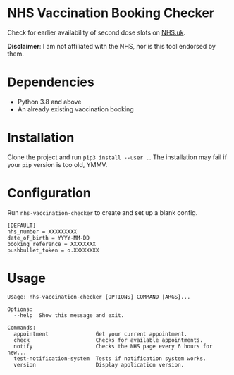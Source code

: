 # NHS Vaccination Booking Checker

Check for earlier availability of second dose slots on [NHS.uk](https://nhs.uk).

**Disclaimer**: I am not affiliated with the NHS, nor is this tool endorsed by them.

# Dependencies
- Python 3.8 and above
- An already existing vaccination booking

# Installation
Clone the project and run `pip3 install --user .`.
The installation may fail if your `pip` version is too old, YMMV.

# Configuration

Run `nhs-vaccination-checker` to create and set up a blank config.

```
[DEFAULT]
nhs_number = XXXXXXXXX
date_of_birth = YYYY-MM-DD
booking_reference = XXXXXXXX
pushbullet_token = o.XXXXXXXX
```

# Usage

```
Usage: nhs-vaccination-checker [OPTIONS] COMMAND [ARGS]...

Options:
  --help  Show this message and exit.

Commands:
  appointment               Get your current appointment.
  check                     Checks for available appointments.
  notify                    Checks the NHS page every 6 hours for new...
  test-notification-system  Tests if notification system works.
  version                   Display application version.
```

